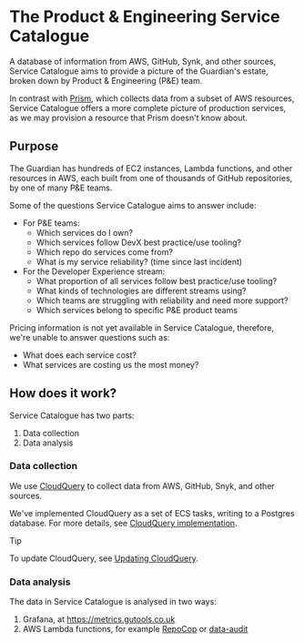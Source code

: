 # The Product & Engineering Service Catalogue

A database of information from AWS, GitHub, Synk, and other sources,
Service Catalogue aims to provide a picture of the Guardian's estate, 
broken down by Product & Engineering (P&E) team.

In contrast with [Prism](https://github.com/guardian/prism), which collects data
from a subset of AWS resources, Service Catalogue offers a more complete picture
of production services, as we may provision a resource that Prism doesn't know
about.

## Purpose

The Guardian has hundreds of EC2 instances, Lambda functions, and other resources in
AWS, each built from one of thousands of GitHub repositories, 
by one of many P&E teams.

Some of the questions Service Catalogue aims to answer include:
- For P&E teams:
  - Which services do I own?
  - Which services follow DevX best practice/use tooling?
  - Which repo do services come from?
  - What is my service reliability? (time since last incident)
- For the Developer Experience stream:
  - What proportion of all services follow best practice/use tooling?
  - What kinds of technologies are different streams using?
  - Which teams are struggling with reliability and need more support?
  - Which services belong to specific P&E product teams

Pricing information is not yet available in Service Catalogue,
therefore, we're unable to answer questions such as:
- What does each service cost?
- What services are costing us the most money?

## How does it work?

Service Catalogue has two parts:
1. Data collection
2. Data analysis

### Data collection

We use [CloudQuery](https://www.cloudquery.io/) to collect data from AWS, GitHub, Snyk, and other sources.

We've implemented CloudQuery as a set of ECS tasks, writing to a Postgres database.
For more details, see [CloudQuery implementation](docs/cloudquery-implementation.md).

> [!TIP]
> To update CloudQuery, see [Updating CloudQuery](docs/updating-cloudquery.md).

### Data analysis

The data in Service Catalogue is analysed in two ways:
1. Grafana, at https://metrics.gutools.co.uk
2. AWS Lambda functions, for example [RepoCop](packages/repocop) or [data-audit](packages/data-audit)
